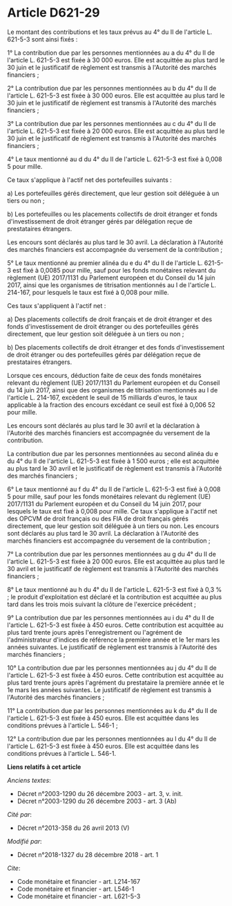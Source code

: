 # Article D621-29

Le montant des contributions et les taux prévus au 4° du II de l'article L. 621-5-3 sont ainsi fixés : 

1° La contribution due par les personnes mentionnées au a du 4° du II de l'article L. 621-5-3 est fixée à 30 000 euros. Elle
est acquittée au plus tard le 30 juin et le justificatif de règlement est transmis à l'Autorité des marchés financiers ; 

2° La contribution due par les personnes mentionnées au b du 4° du II de l'article L. 621-5-3 est fixée à 30 000 euros. Elle
est acquittée au plus tard le 30 juin et le justificatif de règlement est transmis à l'Autorité des marchés financiers ; 

3° La contribution due par les personnes mentionnées au c du 4° du II de l'article L. 621-5-3 est fixée à 20 000 euros. Elle
est acquittée au plus tard le 30 juin et le justificatif de règlement est transmis à l'Autorité des marchés financiers ; 

4° Le taux mentionné au d du 4° du II de l'article L. 621-5-3 est fixé à 0,008 5 pour mille. 

Ce taux s'applique à l'actif net des portefeuilles suivants : 

a) Les portefeuilles gérés directement, que leur gestion soit déléguée à un tiers ou non ; 

b) Les portefeuilles ou les placements collectifs de droit étranger et fonds d'investissement de droit étranger gérés par
délégation reçue de prestataires étrangers. 

Les encours sont déclarés au plus tard le 30 avril. La déclaration à l'Autorité des marchés financiers est accompagnée du
versement de la contribution ; 

5° Le taux mentionné au premier alinéa du e du 4° du II de l'article L. 621-5-3 est fixé à 0,0085 pour mille, sauf pour les
fonds monétaires relevant du règlement (UE) 2017/1131 du Parlement européen et du Conseil du 14 juin 2017, ainsi que les
organismes de titrisation mentionnés au I de l'article L. 214-167, pour lesquels le taux est fixé à 0,008 pour mille. 

Ces taux s'appliquent à l'actif net : 

a) Des placements collectifs de droit français et de droit étranger et des fonds d'investissement de droit étranger ou des
portefeuilles gérés directement, que leur gestion soit déléguée à un tiers ou non ; 

b) Des placements collectifs de droit étranger et des fonds d'investissement de droit étranger ou des portefeuilles gérés par
délégation reçue de prestataires étrangers. 

Lorsque ces encours, déduction faite de ceux des fonds monétaires relevant du règlement (UE) 2017/1131 du Parlement européen
et du Conseil du 14 juin 2017, ainsi que des organismes de titrisation mentionnés au I de l'article L. 214-167, excèdent le
seuil de 15 milliards d'euros, le taux applicable à la fraction des encours excédant ce seuil est fixé à 0,006 52 pour
mille. 

Les encours sont déclarés au plus tard le 30 avril et la déclaration à l'Autorité des marchés financiers est accompagnée du
versement de la contribution. 

La contribution due par les personnes mentionnées au second alinéa du e du 4° du II de l'article L. 621-5-3 est fixée à 1 500
euros ; elle est acquittée au plus tard le 30 avril et le justificatif de règlement est transmis à l'Autorité des marchés
financiers ; 

6° Le taux mentionné au f du 4° du II de l'article L. 621-5-3 est fixé à 0,008 5 pour mille, sauf pour les fonds monétaires
relevant du règlement (UE) 2017/1131 du Parlement européen et du Conseil du 14 juin 2017, pour lesquels le taux est fixé à
0,008 pour mille. Ce taux s'applique à l'actif net des OPCVM de droit français ou des FIA de droit français gérés
directement, que leur gestion soit déléguée à un tiers ou non. Les encours sont déclarés au plus tard le 30 avril. La
déclaration à l'Autorité des marchés financiers est accompagnée du versement de la contribution ; 

7° La contribution due par les personnes mentionnées au g du 4° du II de l'article L. 621-5-3 est fixée à 20 000 euros. Elle
est acquittée au plus tard le 30 avril et le justificatif de règlement est transmis à l'Autorité des marchés financiers ; 

8° Le taux mentionné au h du 4° du II de l'article L. 621-5-3 est fixé à 0,3 % ; le produit d'exploitation est déclaré et la
contribution est acquittée au plus tard dans les trois mois suivant la clôture de l'exercice précédent ; 

9° La contribution due par les personnes mentionnées au i du 4° du II de l'article L. 621-5-3 est fixée à 450 euros. Cette
contribution est acquittée au plus tard trente jours après l'enregistrement ou l'agrément de l'administrateur d'indices de
référence la première année et le 1er mars les années suivantes. Le justificatif de règlement est transmis à l'Autorité des
marchés financiers ; 

10° La contribution due par les personnes mentionnées au j du 4° du II de l'article L. 621-5-3 est fixée à 450 euros. Cette
contribution est acquittée au plus tard trente jours après l'agrément du prestataire la première année et le 1e mars les
années suivantes. Le justificatif de règlement est transmis à l'Autorité des marchés financiers ; 

11° La contribution due par les personnes mentionnées au k du 4° du II de l'article L. 621-5-3 est fixée à 450 euros. Elle
est acquittée dans les conditions prévues à l'article L. 546-1 ; 

12° La contribution due par les personnes mentionnées au l du 4° du II de l'article L. 621-5-3 est fixée à 450 euros. Elle
est acquittée dans les conditions prévues à l'article L. 546-1.

**Liens relatifs à cet article**

_Anciens textes_:

  - Décret n°2003-1290 du 26 décembre 2003 - art. 3, v. init.
  - Décret n°2003-1290 du 26 décembre 2003 - art. 3 (Ab)

_Cité par_:

  - Décret n°2013-358 du 26 avril 2013 (V)

_Modifié par_:

  - Décret n°2018-1327 du 28 décembre 2018 - art. 1

_Cite_:

  - Code monétaire et financier - art. L214-167
  - Code monétaire et financier - art. L546-1
  - Code monétaire et financier - art. L621-5-3
